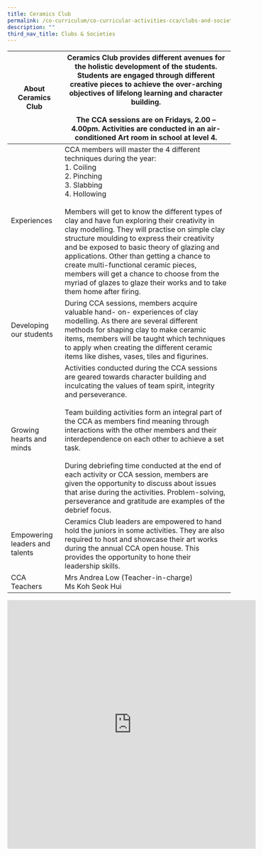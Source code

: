 ```yaml
---
title: Ceramics Club
permalink: /co-curriculum/co-curricular-activities-cca/clubs-and-societies/ceramics-club/
description: ""
third_nav_title: Clubs & Societies
---
```

<table class="tg">
<thead>
  <tr>
    <th class="tg-dafn">About Ceramics Club</th>
    <th class="tg-u05r">Ceramics Club provides different avenues for the holistic development of the students. Students are engaged through different creative pieces to achieve the over-arching objectives of lifelong learning and character building.<br><br>The CCA sessions are on Fridays, 2.00 – 4.00pm. Activities are conducted in an air-conditioned Art room in school at level 4.</th>
  </tr>
</thead>
<tbody>
  <tr>
    <td class="tg-dafn">Experiences</td>
    <td class="tg-u05r">CCA members will master the 4 different techniques during the year:<br>1.   Coiling<br>2.   Pinching<br>3.   Slabbing<br>4.   Hollowing<br><br>Members will get to know the different types of clay and have fun exploring their creativity in clay modelling. They will practise on simple clay structure moulding to express their creativity and be exposed to basic theory of glazing and applications. Other than getting a chance to create multi-functional ceramic pieces, members will get a chance to choose from the myriad of glazes to glaze their works and to take them home after firing.<br></td>
  </tr>
  <tr>
    <td class="tg-dafn">Developing our students</td>
    <td class="tg-u05r">During CCA sessions, members acquire valuable hand- on- experiences of clay modelling. As there are several different methods for shaping clay to make ceramic items, members will be taught which techniques to apply when creating the different ceramic items like dishes, vases, tiles and figurines.<br></td>
  </tr>
  <tr>
    <td class="tg-dafn">Growing hearts and minds</td>
    <td class="tg-u05r">Activities conducted during the CCA sessions are geared towards character building and inculcating the values of team spirit, integrity and perseverance.<br><br>Team building activities form an integral part of the CCA as members find meaning through interactions with the other members and their interdependence on each other to achieve a set task.<br><br>During debriefing time conducted at the end of each activity or CCA session, members are given the opportunity to discuss about issues that arise during the activities. Problem-solving, perseverance and gratitude are examples of the debrief focus.<br></td>
  </tr>
  <tr>
    <td class="tg-dafn">Empowering leaders and talents</td>
    <td class="tg-u05r">Ceramics Club leaders are empowered to hand hold the juniors in some activities. They are also required to host and showcase their art works during the annual CCA open house. This provides the opportunity to hone their leadership skills.</td>
  </tr>
  <tr>
    <td class="tg-dafn">CCA Teachers</td>
    <td class="tg-u05r">Mrs Andrea Low (Teacher-in-charge)<br>Ms Koh Seok Hui</td>
  </tr>
</tbody>
</table>

<iframe allowfullscreen="true" height="560" width="560" frameborder="0" src="https://docs.google.com/presentation/d/e/2PACX-1vQhP6_pO2zB4sQZJDPo57Kmz69sU6Hkj3n5mdYMAmdKppD0Xe7IRi5kZJFnLWRHAVfNBhd729DENlXB/embed?start=true&amp;loop=true&amp;delayms=3000"></iframe>